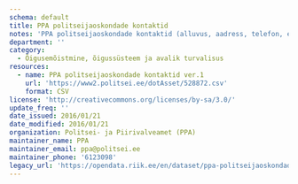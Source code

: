 ```yaml
---
schema: default
title: PPA politseijaoskondade kontaktid
notes: 'PPA politseijaoskondade kontaktid (alluvus, aadress, telefon, e-post ja vastuvõtuaeg). Andmed on genereeritud 02. jaanuari 2016 seisuga.'
department: ''
category:
  - Õigusemõistmine, õigussüsteem ja avalik turvalisus
resources:
  - name: PPA politseijaoskondade kontaktid ver.1
    url: 'https://www2.politsei.ee/dotAsset/528872.csv'
    format: CSV
license: 'http://creativecommons.org/licenses/by-sa/3.0/'
update_freq: ''
date_issued: 2016/01/21
date_modified: 2016/01/21
organization: Politsei- ja Piirivalveamet (PPA)
maintainer_name: PPA
maintainer_email: ppa@politsei.ee
maintainer_phone: '6123098'
legacy_url: 'https://opendata.riik.ee/en/dataset/ppa-politseijaoskondade-kontaktid'
---
```

